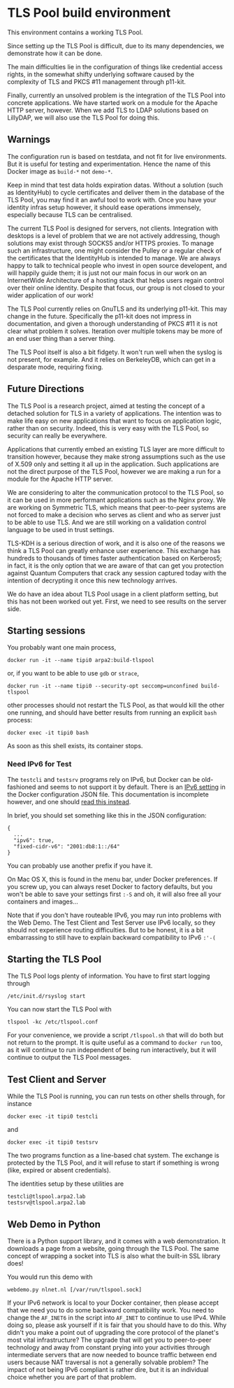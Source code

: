 # TLS Pool build environment

This environment contains a working TLS Pool.

Since setting up the TLS Pool is difficult, due
to its many dependencies, we demonstrate how it
can be done.

The main difficulties lie in the configuration
of things like credential access rights, in the
somewhat shifty underlying software caused by
the complexity of TLS and PKCS \#11 management
through p11-kit.

Finally, currently an unsolved problem is the
integration of the TLS Pool into concrete
applications.  We have started work on a module
for the Apache HTTP server, however.  When we
add TLS to LDAP solutions based on LillyDAP, we
will also use the TLS Pool for doing this.


## Warnings

The configuration run is based on testdata, and
not fit for live environments.  But it is useful
for testing and experimentation.  Hence the name
of this Docker image as `build-*` not `demo-*`.

Keep in mind that test data holds expiration datas.
Without a solution (such as IdentityHub) to cycle
certificates and deliver them in the database of
the TLS Pool, you may find it an awful tool to
work with.  Once you have your identity infras
setup however, it should ease operations immensely,
especially because TLS can be centralised.

The current TLS Pool is designed for servers,
not clients.  Integration with desktops is a
level of problem that we are not actively
addressing, though solutions may exist through
SOCKS5 and/or HTTPS proxies.  To manage such an
infrastructure, one might consider the Pulley or
a regular check of the certificates that the
IdentityHub is intended to manage.  We are always
happy to talk to technical people who invest in
open source developent, and will happily guide
them; it is just not our main focus in our work
on an InternetWide Architecture of a hosting
stack that helps users regain control over their
online identity.  Despite that focus, our group
is not closed to your wider application of our
work!

The TLS Pool currently relies on GnuTLS and its
underlying p11-kit.  This may change in the
future.  Specifically the p11-kit does not impress
in documentation, and given a thorough understanding
of PKCS \#11 it is not clear what problem it solves.
Iteration over multiple tokens may be more of an
end user thing than a server thing.

The TLS Pool itself is also a bit fidgety.  It
won't run well when the syslog is not present,
for example.  And it relies on BerkeleyDB, which
can get in a desparate mode, requiring fixing.


## Future Directions

The TLS Pool is a research project, aimed at
testing the concept of a detached solution for
TLS in a variety of applications.  The intention
was to make life easy on new applications that
want to focus on application logic, rather than
on security.  Indeed, this is very easy with the
TLS Pool, so security can really be everywhere.

Applications that currently embed an existing
TLS layer are more difficult to transition
however, because they make strong assumptions such
as the use of X.509 only and setting it all up in
the application.  Such applications are not the
direct purpose of the TLS Pool, however we are
making a run for a module for the Apache HTTP
server.

We are considering to alter the communication
protocol to the TLS Pool, so it can be used in
more performant applications such as the Nginx
proxy.  We are working on Symmetric TLS, which
means that peer-to-peer systems are not forced
to make a decision who serves as client and who
as server just to be able to use TLS.  And we
are still working on a validation control language
to be used in trust settings.

TLS-KDH is a serious direction of work, and it
is also one of the reasons we think a TLS Pool
can greatly enhance user experience.  This exchange
has hundreds to thousands of times faster authentication
based on Kerberos5; in fact, it is the only option
that we are aware of that can get you protection
against Quantum Computers that crack any session
captured today with the intention of decrypting
it once this new technology arrives.

We do have an idea about TLS Pool usage in a
client platform setting, but this has not been
worked out yet.  First, we need to see results
on the server side.


## Starting sessions

You probably want one main process,

```
docker run -it --name tipi0 arpa2:build-tlspool
```

or, if you want to be able to use `gdb` or `strace`,

```
docker run -it --name tipi0 --security-opt seccomp=unconfined build-tlspool
```

other processes should not restart the TLS Pool,
as that would kill the other one running, and
should have better results from running an
explicit `bash` process:

```
docker exec -it tipi0 bash
```

As soon as this shell exists, its container stops.


### Need IPv6 for Test

The `testcli` and `testsrv` programs rely on IPv6, but Docker can be old-fashioned and seems to not support it by default.
There is an
[IPv6 setting](https://docs.docker.com/config/daemon/ipv6/)
in the Docker configuration JSON file.  This documentation is incomplete however, and one should
[read this instead](https://docs.docker.com/v17.09/engine/userguide/networking/default_network/ipv6/#how-ipv6-works-on-docker).

In brief, you should set something like this in the JSON configuration:

```
{
  ...
  "ipv6": true,
  "fixed-cidr-v6": "2001:db8:1::/64"
}
```

You can probably use another prefix if you have it.

On Mac OS X, this is found in the menu bar, under Docker preferences.
If you screw up, you can always reset Docker to factory defaults, but
you won't be able to save your settings first `:-S`  and oh, it will
also free all your containers and images...

Note that if you don't have routeable IPv6, you may run into problems
with the Web Demo.  The Test Client and Test Server use IPv6 locally,
so they should not experience routing difficulties.  But to be honest,
it is a bit embarrassing to still have to explain backward compatibility
to IPv6 `:'-(`


## Starting the TLS Pool

The TLS Pool logs plenty of information.
You have to first start logging through

```
/etc/init.d/rsyslog start
```

You can now start the TLS Pool with

```
tlspool -kc /etc/tlspool.conf
```

For your convenience, we provide a script
`/tlspool.sh` that will do both but not
return to the prompt.  It is quite useful
as a command to `docker run` too, as it
will continue to run independent of being
run interactively, but it will continue
to output the TLS Pool messages.


## Test Client and Server

While the TLS Pool is running, you can run tests on other
shells through, for instance

```
docker exec -it tipi0 testcli
```

and

```
docker exec -it tipi0 testsrv
```

The two programs function as a line-based chat system.
The exchange is protected by the TLS Pool, and it will
refuse to start if something is wrong (like, expired or
absent credentials).

The identities setup by these utilities are

```
testcli@tlspool.arpa2.lab
testsrv@tlspool.arpa2.lab
```

## Web Demo in Python

There is a Python support library, and it
comes with a web demonstration.  It downloads
a page from a website, going through the
TLS Pool.  The same concept of wrapping a
socket into TLS is also what the built-in
SSL library does!

You would run this demo with

```
webdemo.py nlnet.nl [/var/run/tlspool.sock]
```

If your IPv6 network is local to your
Docker container, then please accept that
we need you to do some backward compatibility
work.  You need to change the `AF_INET6` in the
script into `AF_INET` to continue to use IPv4.
While doing so, please ask yourself if it is
fair that you should have to do this.  Why
didn't you make a point out of upgrading the
core protocol of the planet's most vital
infrastructure?  The upgrade that will get
you to peer-to-peer technology and away from
constant prying into your activities through
intermediate servers that are now needed to
bounce traffic between end users because
NAT traversal is not a generally solvable
problem?  The impact of not being IPv6
compliant is rather dire, but it is an
individual choice whether you are part of
that problem.

